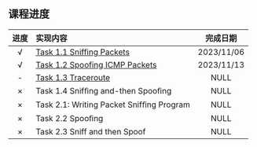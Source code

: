 ## 课程进度

| 进度 | 实现内容 | 完成日期 |
| :--: | :-- | :--: |
| √ | [Task 1.1 Sniffing Packets](./Task%201.1%20Sniffing%20Packets.md) | 2023/11/06 |
| √ | [Task 1.2 Spoofing ICMP Packets](./Task%201.2%20Spoofing%20ICMP%20Packets.md) | 2023/11/13 |
| - | [Task 1.3 Traceroute](./Task%201.3%20Traceroute.md) | NULL |
| × | Task 1.4 Snifﬁng and-then Spooﬁng | NULL |
| × | Task 2.1: Writing Packet Snifﬁng Program | NULL |
| × | Task 2.2 Spooﬁng | NULL |
| × | Task 2.3 Sniff and then Spoof | NULL |
